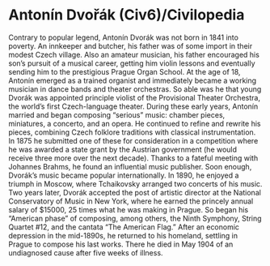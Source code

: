 # Antonín Dvořák (Civ6)/Civilopedia

Contrary to popular legend, Antonín Dvorák was not born in 1841 into poverty. An innkeeper and butcher, his father was of some import in their modest Czech village. Also an amateur musician, his father encouraged his son’s pursuit of a musical career, getting him violin lessons and eventually sending him to the prestigious Prague Organ School. At the age of 18, Antonín emerged as a trained organist and immediately became a working musician in dance bands and theater orchestras. So able was he that young Dvorák was appointed principle violist of the Provisional Theater Orchestra, the world’s first Czech-language theater.
During these early years, Antonín married and began composing “serious” music: chamber pieces, miniatures, a concerto, and an opera. He continued to refine and rewrite his pieces, combining Czech folklore traditions with classical instrumentation. In 1875 he submitted one of these for consideration in a competition where he was awarded a state grant by the Austrian government (he would receive three more over the next decade). Thanks to a fateful meeting with Johannes Brahms, he found an influential music publisher. Soon enough, Dvorák’s music became popular internationally. In 1890, he enjoyed a triumph in Moscow, where Tchaikovsky arranged two concerts of his music.
Two years later, Dvorák accepted the post of artistic director at the National Conservatory of Music in New York, where he earned the princely annual salary of $15000, 25 times what he was making in Prague. So began his “American phase” of composing, among others, the Ninth Symphony, String Quartet #12, and the cantata “The American Flag.” After an economic depression in the mid-1890s, he returned to his homeland, settling in Prague to compose his last works. There he died in May 1904 of an undiagnosed cause after five weeks of illness.